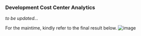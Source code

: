 ### Development Cost Center Analytics
*to be updated...*

For the maintime, kindly refer to the final result below.
![image](https://github.com/greatcyan/cyrus-baruc-data-analytics-portfolio/assets/95137493/4f059f8b-e491-4600-91c1-168ec58c78ac)
